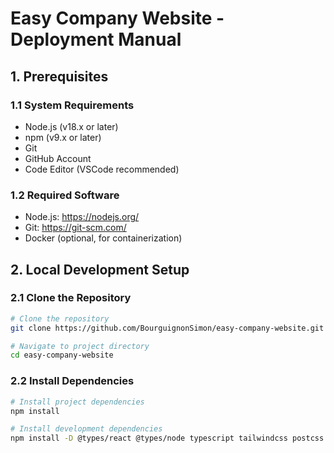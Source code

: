 # Easy Company Website - Deployment Manual

## 1. Prerequisites

### 1.1 System Requirements
- Node.js (v18.x or later)
- npm (v9.x or later)
- Git
- GitHub Account
- Code Editor (VSCode recommended)

### 1.2 Required Software
- Node.js: https://nodejs.org/
- Git: https://git-scm.com/
- Docker (optional, for containerization)

## 2. Local Development Setup

### 2.1 Clone the Repository
```bash
# Clone the repository
git clone https://github.com/BourguignonSimon/easy-company-website.git

# Navigate to project directory
cd easy-company-website
```

### 2.2 Install Dependencies
```bash
# Install project dependencies
npm install

# Install development dependencies
npm install -D @types/react @types/node typescript tailwindcss postcss autoprefixer
```